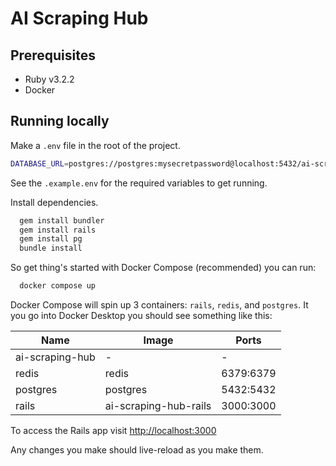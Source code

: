 # AI Scraping Hub

## Prerequisites

- Ruby v3.2.2
- Docker

## Running locally

Make a `.env` file in the root of the project.
  
```bash
DATABASE_URL=postgres://postgres:mysecretpassword@localhost:5432/ai-scraping-hub
```

See the `.example.env` for the required variables to get running.

Install dependencies.

```bash
  gem install bundler
  gem install rails
  gem install pg
  bundle install
```

So get thing's started with Docker Compose (recommended) you can run:

```bash
  docker compose up
```

Docker Compose will spin up 3 containers: `rails`, `redis`, and `postgres`. It you go into Docker Desktop you should see something like this:

| Name | Image | Ports |
| ---- | ----- | ----- |
| ai-scraping-hub | - | - |
| redis | redis | 6379:6379 |
| postgres | postgres | 5432:5432 |
| rails | ai-scraping-hub-rails | 3000:3000 |

To access the Rails app visit [http://localhost:3000](http://localhost:3000)

Any changes you make should live-reload as you make them. 